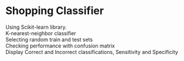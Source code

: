 ﻿# Shopping Classifier</br>
Using Scikit-learn library.</br>
K-nearest-neighbor classifier</br>
Selecting random train and test sets</br>
Checking performance with confusion matrix</br>
Display Correct and Incorrect classifications, Sensitivity and Specificity
